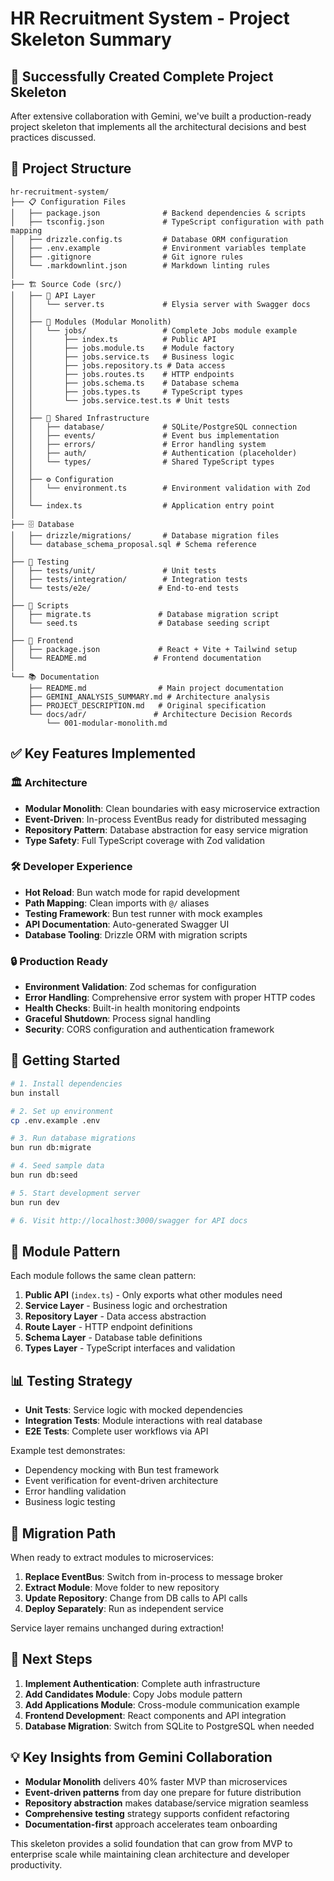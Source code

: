 # HR Recruitment System - Project Skeleton Summary

## 🎯 Successfully Created Complete Project Skeleton

After extensive collaboration with Gemini, we've built a production-ready project skeleton that implements all the architectural decisions and best practices discussed.

## 📁 Project Structure

```
hr-recruitment-system/
├── 📋 Configuration Files
│   ├── package.json              # Backend dependencies & scripts
│   ├── tsconfig.json             # TypeScript configuration with path mapping
│   ├── drizzle.config.ts         # Database ORM configuration
│   ├── .env.example              # Environment variables template
│   ├── .gitignore                # Git ignore rules
│   └── .markdownlint.json        # Markdown linting rules
│
├── 🏗️ Source Code (src/)
│   ├── 📡 API Layer
│   │   └── server.ts             # Elysia server with Swagger docs
│   │
│   ├── 🧩 Modules (Modular Monolith)
│   │   └── jobs/                 # Complete Jobs module example
│   │       ├── index.ts          # Public API
│   │       ├── jobs.module.ts    # Module factory
│   │       ├── jobs.service.ts   # Business logic
│   │       ├── jobs.repository.ts # Data access
│   │       ├── jobs.routes.ts    # HTTP endpoints
│   │       ├── jobs.schema.ts    # Database schema
│   │       ├── jobs.types.ts     # TypeScript types
│   │       └── jobs.service.test.ts # Unit tests
│   │
│   ├── 🔧 Shared Infrastructure
│   │   ├── database/             # SQLite/PostgreSQL connection
│   │   ├── events/               # Event bus implementation
│   │   ├── errors/               # Error handling system
│   │   ├── auth/                 # Authentication (placeholder)
│   │   └── types/                # Shared TypeScript types
│   │
│   ├── ⚙️ Configuration
│   │   └── environment.ts        # Environment validation with Zod
│   │
│   └── index.ts                  # Application entry point
│
├── 🗄️ Database
│   ├── drizzle/migrations/       # Database migration files
│   └── database_schema_proposal.sql # Schema reference
│
├── 🧪 Testing
│   ├── tests/unit/               # Unit tests
│   ├── tests/integration/        # Integration tests
│   └── tests/e2e/               # End-to-end tests
│
├── 🚀 Scripts
│   ├── migrate.ts               # Database migration script
│   └── seed.ts                  # Database seeding script
│
├── 🎨 Frontend
│   ├── package.json             # React + Vite + Tailwind setup
│   └── README.md               # Frontend documentation
│
└── 📚 Documentation
    ├── README.md                # Main project documentation
    ├── GEMINI_ANALYSIS_SUMMARY.md # Architecture analysis
    ├── PROJECT_DESCRIPTION.md   # Original specification
    └── docs/adr/               # Architecture Decision Records
        └── 001-modular-monolith.md
```

## ✅ Key Features Implemented

### 🏛️ Architecture
- **Modular Monolith**: Clean boundaries with easy microservice extraction
- **Event-Driven**: In-process EventBus ready for distributed messaging
- **Repository Pattern**: Database abstraction for easy service migration
- **Type Safety**: Full TypeScript coverage with Zod validation

### 🛠️ Developer Experience
- **Hot Reload**: Bun watch mode for rapid development
- **Path Mapping**: Clean imports with `@/` aliases
- **Testing Framework**: Bun test runner with mock examples
- **API Documentation**: Auto-generated Swagger UI
- **Database Tooling**: Drizzle ORM with migration scripts

### 🔒 Production Ready
- **Environment Validation**: Zod schemas for configuration
- **Error Handling**: Comprehensive error system with proper HTTP codes
- **Health Checks**: Built-in health monitoring endpoints
- **Graceful Shutdown**: Process signal handling
- **Security**: CORS configuration and authentication framework

## 🚀 Getting Started

```bash
# 1. Install dependencies
bun install

# 2. Set up environment
cp .env.example .env

# 3. Run database migrations
bun run db:migrate

# 4. Seed sample data
bun run db:seed

# 5. Start development server
bun run dev

# 6. Visit http://localhost:3000/swagger for API docs
```

## 🧩 Module Pattern

Each module follows the same clean pattern:

1. **Public API** (`index.ts`) - Only exports what other modules need
2. **Service Layer** - Business logic and orchestration
3. **Repository Layer** - Data access abstraction
4. **Route Layer** - HTTP endpoint definitions
5. **Schema Layer** - Database table definitions
6. **Types Layer** - TypeScript interfaces and validation

## 📊 Testing Strategy

- **Unit Tests**: Service logic with mocked dependencies
- **Integration Tests**: Module interactions with real database
- **E2E Tests**: Complete user workflows via API

Example test demonstrates:
- Dependency mocking with Bun test framework
- Event verification for event-driven architecture
- Error handling validation
- Business logic testing

## 🔄 Migration Path

When ready to extract modules to microservices:

1. **Replace EventBus**: Switch from in-process to message broker
2. **Extract Module**: Move folder to new repository
3. **Update Repository**: Change from DB calls to API calls
4. **Deploy Separately**: Run as independent service

Service layer remains unchanged during extraction!

## 🎯 Next Steps

1. **Implement Authentication**: Complete auth infrastructure
2. **Add Candidates Module**: Copy Jobs module pattern
3. **Add Applications Module**: Cross-module communication example
4. **Frontend Development**: React components and API integration
5. **Database Migration**: Switch from SQLite to PostgreSQL when needed

## 💡 Key Insights from Gemini Collaboration

- **Modular Monolith** delivers 40% faster MVP than microservices
- **Event-driven patterns** from day one prepare for future distribution
- **Repository abstraction** makes database/service migration seamless
- **Comprehensive testing** strategy supports confident refactoring
- **Documentation-first** approach accelerates team onboarding

This skeleton provides a solid foundation that can grow from MVP to enterprise scale while maintaining clean architecture and developer productivity.